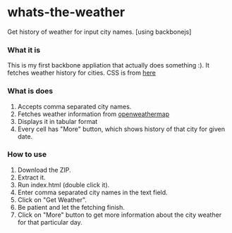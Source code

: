whats-the-weather
================

Get history of weather for input city names. [using backbonejs]

### What it is
This is my first backbone appliation that actually does something :). It fetches weather history for cities. CSS is from [here](http://usman.it/themes/charisma/)

### What is does
1. Accepts comma separated city names.
2. Fetches weather information from [openweathermap](http://openweathermap.org/API)
3. Displays it in tabular format
4. Every cell has "More" button, which shows history of that city for given date.

### How to use
1. Download the ZIP.
2. Extract it.
3. Run index.html (double click it).
4. Enter comma separated city names in the text field.
5. Click on "Get Weather".
6. Be patient and let the fetching finish.
7. Click on "More" button to get more information about the city weather for that particular day.

